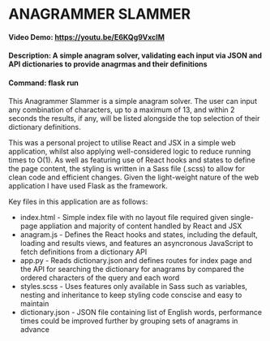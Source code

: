 # ANAGRAMMER SLAMMER
#### Video Demo: https://youtu.be/E6KQg9VxclM
#### Description: A simple anagram solver, validating each input via JSON and API dictionaries to provide anagrmas and their definitions
#### Command: flask run

This Anagrammer Slammer is a simple anagram solver. The user can input any combination of characters, up to a maximum of 13, and within 2 seconds the results, if any, will be listed alongside the top selection of their dictionary definitions.

This was a personal project to utilise React and JSX in a simple web application, whilst also applying well-considered logic to reduce running times to O(1). As well as featuring use of React hooks and states to define the page content, the styling is written in a Sass file (.scss) to allow for clean code and efficient changes. Given the light-weight nature of the web application I have used Flask as the framework. 

Key files in this application are as follows:

* index.html - Simple index file with no layout file required given single-page appliation and majority of content handled by React and JSX
* anagram.js - Defines the React hooks and states, including the default, loading and results views, and features an asyncronous JavaScript to fetch definitions from a dictionary API 
* app.py - Reads dictionary.json and defines routes for index page and the API for searching the dictionary for anagrams by compared the ordered characters of the query and each word  
* styles.scss - Uses features only available in Sass such as variables, nesting and inheritance to keep styling code conscise and easy to maintain
* dictionary.json - JSON file containing list of English words, performance times could be improved further by grouping sets of anagrams in advance
